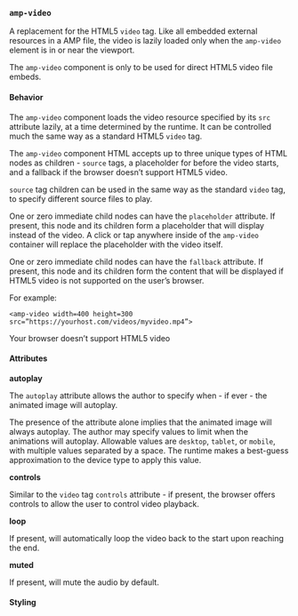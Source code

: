 ### <a name=”amp-video”></a> `amp-video`

A replacement for the HTML5 `video` tag. Like all embedded external resources in a AMP file, the video is lazily loaded only when the `amp-video` element is in or near the viewport.

The `amp-video` component is only to be used for direct HTML5 video file embeds.

#### Behavior

The `amp-video` component loads the video resource specified by its `src` attribute lazily, at a time determined by the runtime. It can be controlled much the same way as a standard HTML5 `video` tag.

The `amp-video` component HTML accepts up to three unique types of HTML nodes as children - `source` tags, a placeholder for before the video starts, and a fallback if the browser doesn’t support HTML5 video.

`source` tag children can be used in the same way as the standard `video` tag, to specify different source files to play.

One or zero immediate child nodes can have the `placeholder` attribute. If present, this node and its children form a placeholder that will display instead of the video. A click or tap anywhere inside of the `amp-video` container will replace the placeholder with the video itself.

One or zero immediate child nodes can have the `fallback` attribute. If present, this node and its children form the content that will be displayed if HTML5 video is not supported on the user’s browser.

For example:

    <amp-video width=400 height=300 src=”https://yourhost.com/videos/myvideo.mp4”>

<amp-img placeholder width=400 height=300 src=”myvideo-poster.jpg”></amp-img>
  <div fallback>
    <p>Your browser doesn’t support HTML5 video</p>
  </div>
    </amp-video>

#### Attributes

**autoplay**

The `autoplay` attribute allows the author to specify when - if ever - the animated image will autoplay.

The presence of the attribute alone implies that the animated image will always autoplay. The author may specify values to limit when the animations will autoplay. Allowable values are `desktop`, `tablet`, or `mobile`, with multiple values separated by a space. The runtime makes a best-guess approximation to the device type to apply this value.

**controls**

Similar to the `video` tag `controls` attribute - if present, the browser offers controls to allow the user to control video playback.

**loop**

If present, will automatically loop the video back to the start upon reaching the end.

**muted**

If present, will mute the audio by default.

#### Styling

